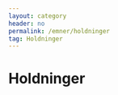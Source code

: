```yaml
---
layout: category
header: no
permalink: /emner/holdninger
tag: Holdninger
---
```

# Holdninger
